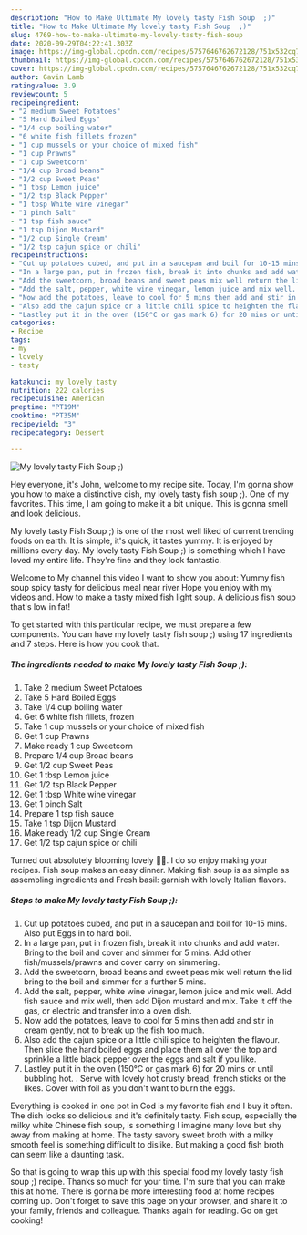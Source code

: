 ```yaml
---
description: "How to Make Ultimate My lovely tasty Fish Soup  ;)"
title: "How to Make Ultimate My lovely tasty Fish Soup  ;)"
slug: 4769-how-to-make-ultimate-my-lovely-tasty-fish-soup
date: 2020-09-29T04:22:41.303Z
image: https://img-global.cpcdn.com/recipes/5757646762672128/751x532cq70/my-lovely-tasty-fish-soup-recipe-main-photo.jpg
thumbnail: https://img-global.cpcdn.com/recipes/5757646762672128/751x532cq70/my-lovely-tasty-fish-soup-recipe-main-photo.jpg
cover: https://img-global.cpcdn.com/recipes/5757646762672128/751x532cq70/my-lovely-tasty-fish-soup-recipe-main-photo.jpg
author: Gavin Lamb
ratingvalue: 3.9
reviewcount: 5
recipeingredient:
- "2 medium Sweet Potatoes"
- "5 Hard Boiled Eggs"
- "1/4 cup boiling water"
- "6 white fish fillets frozen"
- "1 cup mussels or your choice of mixed fish"
- "1 cup Prawns"
- "1 cup Sweetcorn"
- "1/4 cup Broad beans"
- "1/2 cup Sweet Peas"
- "1 tbsp Lemon juice"
- "1/2 tsp Black Pepper"
- "1 tbsp White wine vinegar"
- "1 pinch Salt"
- "1 tsp fish sauce"
- "1 tsp Dijon Mustard"
- "1/2 cup Single Cream"
- "1/2 tsp cajun spice or chili"
recipeinstructions:
- "Cut up potatoes cubed, and put in a saucepan and boil for 10-15 mins. Also put Eggs in to hard boil."
- "In a large pan, put in frozen fish, break it into chunks and add water. Bring to the boil and cover and simmer for 5 mins. Add other fish/mussels/prawns and cover carry on simmering."
- "Add the sweetcorn, broad beans and sweet peas mix well return the lid bring to the boil and simmer for a further 5 mins."
- "Add the salt, pepper, white wine vinegar, lemon juice and mix well. Add fish sauce and mix well, then add Dijon mustard and mix. Take it off the gas, or electric and transfer into a oven dish."
- "Now add the potatoes, leave to cool for 5 mins then add and stir in cream gently, not to break up the fish too much."
- "Also add the cajun spice or a little chili spice to heighten the flavour. Then slice the hard boiled eggs and place them all over the top and sprinkle a little black pepper over the eggs and salt if you like."
- "Lastley put it in the oven (150°C or gas mark 6) for 20 mins or until bubbling hot. . Serve with lovely hot crusty bread, french sticks or the likes. Cover with foil as you don&#39;t want to burn the eggs."
categories:
- Recipe
tags:
- my
- lovely
- tasty

katakunci: my lovely tasty 
nutrition: 222 calories
recipecuisine: American
preptime: "PT19M"
cooktime: "PT35M"
recipeyield: "3"
recipecategory: Dessert

---
```



![My lovely tasty Fish Soup  ;)](https://img-global.cpcdn.com/recipes/5757646762672128/751x532cq70/my-lovely-tasty-fish-soup-recipe-main-photo.jpg)

Hey everyone, it's John, welcome to my recipe site. Today, I'm gonna show you how to make a distinctive dish, my lovely tasty fish soup  ;). One of my favorites. This time, I am going to make it a bit unique. This is gonna smell and look delicious.

My lovely tasty Fish Soup  ;) is one of the most well liked of current trending foods on earth. It is simple, it's quick, it tastes yummy. It is enjoyed by millions every day. My lovely tasty Fish Soup  ;) is something which I have loved my entire life. They're fine and they look fantastic.

Welcome to My channel this video I want to show you about: Yummy fish soup spicy tasty for delicious meal near river Hope you enjoy with my videos and. How to make a tasty mixed fish light soup. A delicious fish soup that&#39;s low in fat!


To get started with this particular recipe, we must prepare a few components. You can have my lovely tasty fish soup  ;) using 17 ingredients and 7 steps. Here is how you cook that.

<!--inarticleads1-->

##### The ingredients needed to make My lovely tasty Fish Soup  ;):

1. Take 2 medium Sweet Potatoes
1. Take 5 Hard Boiled Eggs
1. Take 1/4 cup boiling water
1. Get 6 white fish fillets, frozen
1. Take 1 cup mussels or your choice of mixed fish
1. Get 1 cup Prawns
1. Make ready 1 cup Sweetcorn
1. Prepare 1/4 cup Broad beans
1. Get 1/2 cup Sweet Peas
1. Get 1 tbsp Lemon juice
1. Get 1/2 tsp Black Pepper
1. Get 1 tbsp White wine vinegar
1. Get 1 pinch Salt
1. Prepare 1 tsp fish sauce
1. Take 1 tsp Dijon Mustard
1. Make ready 1/2 cup Single Cream
1. Get 1/2 tsp cajun spice or chili


Turned out absolutely blooming lovely 💝💝. I do so enjoy making your recipes. Fish soup makes an easy dinner. Making fish soup is as simple as assembling ingredients and Fresh basil: garnish with lovely Italian flavors. 

<!--inarticleads2-->

##### Steps to make My lovely tasty Fish Soup  ;):

1. Cut up potatoes cubed, and put in a saucepan and boil for 10-15 mins. Also put Eggs in to hard boil.
1. In a large pan, put in frozen fish, break it into chunks and add water. Bring to the boil and cover and simmer for 5 mins. Add other fish/mussels/prawns and cover carry on simmering.
1. Add the sweetcorn, broad beans and sweet peas mix well return the lid bring to the boil and simmer for a further 5 mins.
1. Add the salt, pepper, white wine vinegar, lemon juice and mix well. Add fish sauce and mix well, then add Dijon mustard and mix. Take it off the gas, or electric and transfer into a oven dish.
1. Now add the potatoes, leave to cool for 5 mins then add and stir in cream gently, not to break up the fish too much.
1. Also add the cajun spice or a little chili spice to heighten the flavour. Then slice the hard boiled eggs and place them all over the top and sprinkle a little black pepper over the eggs and salt if you like.
1. Lastley put it in the oven (150°C or gas mark 6) for 20 mins or until bubbling hot. . Serve with lovely hot crusty bread, french sticks or the likes. Cover with foil as you don&#39;t want to burn the eggs.


Everything is cooked in one pot in Cod is my favorite fish and I buy it often. The dish looks so delicious and it&#39;s definitely tasty. Fish soup, especially the milky white Chinese fish soup, is something I imagine many love but shy away from making at home. The tasty savory sweet broth with a milky smooth feel is something difficult to dislike. But making a good fish broth can seem like a daunting task. 

So that is going to wrap this up with this special food my lovely tasty fish soup  ;) recipe. Thanks so much for your time. I'm sure that you can make this at home. There is gonna be more interesting food at home recipes coming up. Don't forget to save this page on your browser, and share it to your family, friends and colleague. Thanks again for reading. Go on get cooking!

